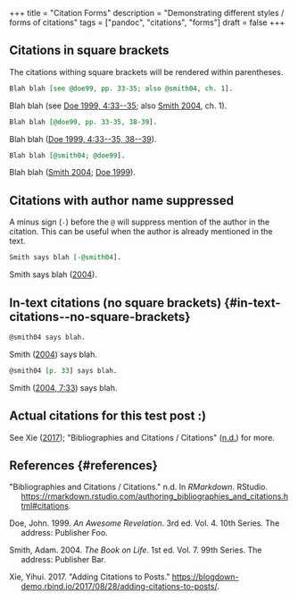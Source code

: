 +++
title = "Citation Forms"
description = "Demonstrating different styles / forms of citations"
tags = ["pandoc", "citations", "forms"]
draft = false
+++

## Citations in square brackets

The citations withing square brackets will be rendered within
parentheses.

``` org
Blah blah [see @doe99, pp. 33-35; also @smith04, ch. 1].
```

Blah blah (see [Doe 1999, 4:33--35](#ref-doe99); also [Smith
2004](#ref-smith04), ch. 1).

``` org
Blah blah [@doe99, pp. 33-35, 38-39].
```

Blah blah ([Doe 1999, 4:33--35, 38--39](#ref-doe99)).

``` org
Blah blah [@smith04; @doe99].
```

Blah blah ([Smith 2004](#ref-smith04); [Doe 1999](#ref-doe99)).

## Citations with author name suppressed

A minus sign (`-`) before the `@` will suppress mention of the author in
the citation. This can be useful when the author is already mentioned in
the text.

``` org
Smith says blah [-@smith04].
```

Smith says blah ([2004](#ref-smith04)).

## In-text citations (no square brackets) {#in-text-citations--no-square-brackets}

``` org
@smith04 says blah.
```

Smith ([2004](#ref-smith04)) says blah.

``` org
@smith04 [p. 33] says blah.
```

Smith ([2004, 7:33](#ref-smith04)) says blah.

## Actual citations for this test post :)

See Xie ([2017](#ref-addCite17)); "Bibliographies and Citations /
Citations" ([n.d.](#ref-rmdCitations)) for more.

## References {#references}

<div id="refs" class="references csl-bib-body hanging-indent">
  <div></div>


<div id="ref-rmdCitations" class="csl-entry">
  <div></div>

"Bibliographies and Citations / Citations." n.d. In *RMarkdown*.
RStudio.
<https://rmarkdown.rstudio.com/authoring_bibliographies_and_citations.html#citations>.

</div>

<div id="ref-doe99" class="csl-entry">
  <div></div>

Doe, John. 1999. *An Awesome Revelation*. 3rd ed. Vol. 4. 10th Series.
The address: Publisher Foo.

</div>

<div id="ref-smith04" class="csl-entry">
  <div></div>

Smith, Adam. 2004. *The Book on Life*. 1st ed. Vol. 7. 99th Series. The
address: Publisher Bar.

</div>

<div id="ref-addCite17" class="csl-entry">
  <div></div>

Xie, Yihui. 2017. "Adding Citations to Posts."
<https://blogdown-demo.rbind.io/2017/08/28/adding-citations-to-posts/>.

</div>

</div>
